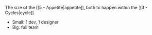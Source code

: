 The size of the [[5 - Appetite|appetite]], both to happen within the [[3 - Cycles|cycle]]

- Small: 1 dev, 1 designer
- Big: full team